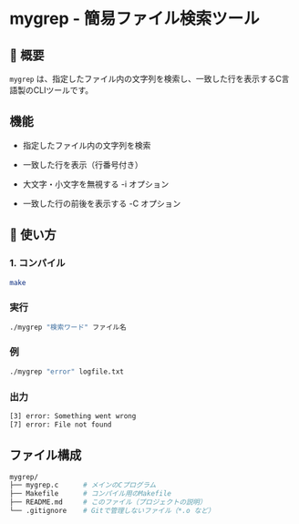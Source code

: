 # mygrep - 簡易ファイル検索ツール

## 🔹 概要
`mygrep` は、指定したファイル内の文字列を検索し、一致した行を表示するC言語製のCLIツールです。

## 機能
- 指定したファイル内の文字列を検索
- 一致した行を表示（行番号付き）

- 大文字・小文字を無視する -i オプション
- 一致した行の前後を表示する -C オプション

## 🔹 使い方
### 1. コンパイル
```bash
make
```

### 実行
```bash
./mygrep "検索ワード" ファイル名
```

### 例
```bash
./mygrep "error" logfile.txt
```

### 出力
```bash
[3] error: Something went wrong
[7] error: File not found
```

## ファイル構成
```bash
mygrep/
├── mygrep.c      # メインのCプログラム
├── Makefile      # コンパイル用のMakefile
├── README.md     # このファイル（プロジェクトの説明）
└── .gitignore    # Gitで管理しないファイル（*.o など）
```